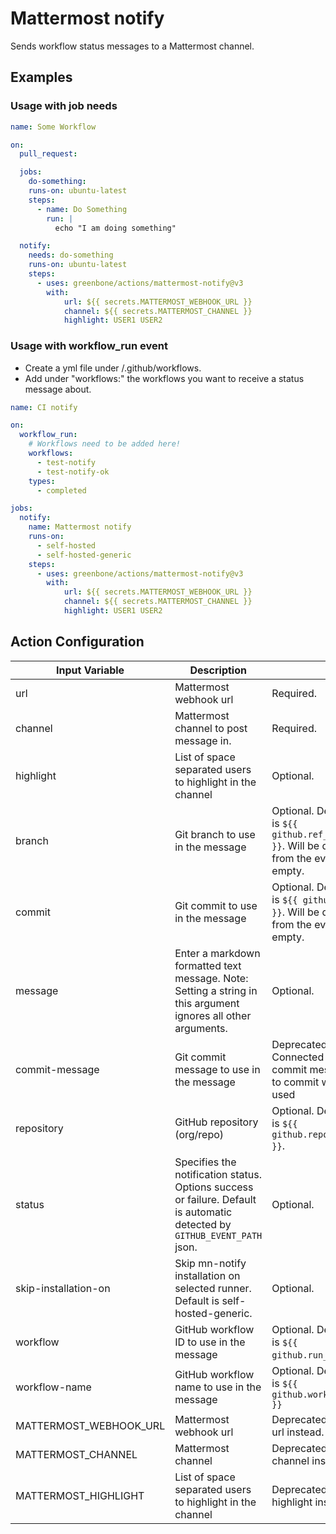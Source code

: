 # Mattermost notify

Sends workflow status messages to a Mattermost channel.

## Examples

### Usage with job needs

```yml
name: Some Workflow

on:
  pull_request:

  jobs:
    do-something:
    runs-on: ubuntu-latest
    steps:
      - name: Do Something
        run: |
          echo "I am doing something"

  notify:
    needs: do-something
    runs-on: ubuntu-latest
    steps:
      - uses: greenbone/actions/mattermost-notify@v3
        with:
            url: ${{ secrets.MATTERMOST_WEBHOOK_URL }}
            channel: ${{ secrets.MATTERMOST_CHANNEL }}
            highlight: USER1 USER2

```

### Usage with workflow_run event

- Create a yml file under /.github/workflows.
- Add under "workflows:" the workflows you want to receive a status message about.

```yaml
name: CI notify

on:
  workflow_run:
    # Workflows need to be added here!
    workflows:
      - test-notify
      - test-notify-ok
    types:
      - completed

jobs:
  notify:
    name: Mattermost notify
    runs-on:
      - self-hosted
      - self-hosted-generic
    steps:
      - uses: greenbone/actions/mattermost-notify@v3
        with:
            url: ${{ secrets.MATTERMOST_WEBHOOK_URL }}
            channel: ${{ secrets.MATTERMOST_CHANNEL }}
            highlight: USER1 USER2
```


## Action Configuration

|Input Variable|Description| |
|--------------|-----------|-|
| url | Mattermost webhook url | Required. |
| channel | Mattermost channel to post message in. | Required. |
| highlight | List of space separated users to highlight in the channel | Optional. |
| branch | Git branch to use in the message | Optional. Default is `${{ github.ref_name }}`. Will be derived from the event if empty. |
| commit | Git commit to use in the message | Optional. Default is `${{ github.sha }}`. Will be derived from the event if empty. |
| message | Enter a markdown formatted text message. Note: Setting a string in this argument ignores all other arguments. | Optional. |
| commit-message | Git commit message to use in the message | Deprecated. Connected commit message to commit will be used |
| repository | GitHub repository (org/repo) | Optional. Default is `${{ github.repository }}`. |
| status | Specifies the notification status. Options success or failure. Default is automatic detected by `GITHUB_EVENT_PATH` json. | Optional. |
| skip-installation-on | Skip mn-notify installation on selected runner. Default is self-hosted-generic. | Optional. |
| workflow | GitHub workflow ID to use in the message | Optional. Default is `${{ github.run_id }}`. |
| workflow-name | GitHub workflow name to use in the message | Optional. Default is `${{ github.workflow }}` |
| MATTERMOST_WEBHOOK_URL | Mattermost webhook url | Deprecated. Use url instead. |
| MATTERMOST_CHANNEL | Mattermost channel | Deprecated. Use channel instead. |
| MATTERMOST_HIGHLIGHT | List of space separated users to highlight in the channel | Deprecated. Use highlight instead |
